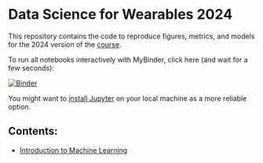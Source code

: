 # Data Science for Wearables 2024

This repository contains the code to reproduce figures, metrics, and models for the 2024 version of the [course]([https://hpi.de/digital-health-cluster/teaching/winter-term-2023-24/data-management-for-digital-health.html](https://hpi.de/studium/im-studium/lehrveranstaltungen/digital-health-ma/lehrveranstaltung/wise-23-24-3862-fundamentals-of-programming-for-digital-health.html)).

To run all notebooks interactively with MyBinder, click here (and wait for a few seconds):

[![Binder](https://mybinder.org/badge_logo.svg)](https://mybinder.org/v2/gh/HPI-CH/DS4W-2024/main)

You might want to [install Jupyter](https://jupyter.org/) on your local machine as a more reliable option.

## Contents:

* [Introduction to Machine Learning](1_ML_Intro.ipynb)
